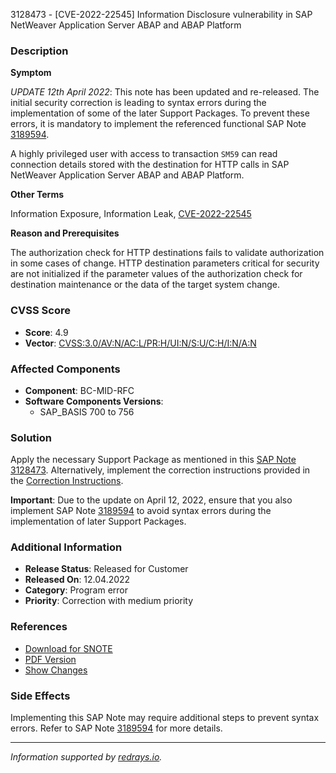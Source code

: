 3128473 - [CVE-2022-22545] Information Disclosure vulnerability in SAP NetWeaver Application Server ABAP and ABAP Platform

### Description

**Symptom**

*UPDATE 12th April 2022*: This note has been updated and re-released. The initial security correction is leading to syntax errors during the implementation of some of the later Support Packages. To prevent these errors, it is mandatory to implement the referenced functional SAP Note [3189594](https://me.sap.com/notes/3189594).

A highly privileged user with access to transaction `SM59` can read connection details stored with the destination for HTTP calls in SAP NetWeaver Application Server ABAP and ABAP Platform.

**Other Terms**

Information Exposure, Information Leak, [CVE-2022-22545](https://cve.mitre.org/cgi-bin/cvename.cgi?name=CVE-2022-22545)

**Reason and Prerequisites**

The authorization check for HTTP destinations fails to validate authorization in some cases of change. HTTP destination parameters critical for security are not initialized if the parameter values of the authorization check for destination maintenance or the data of the target system change.

### CVSS Score

- **Score**: 4.9
- **Vector**: [CVSS:3.0/AV:N/AC:L/PR:H/UI:N/S:U/C:H/I:N/A:N](https://nvd.nist.gov/vuln-metrics/cvss)

### Affected Components

- **Component**: BC-MID-RFC
- **Software Components Versions**:
  - SAP_BASIS 700 to 756

### Solution

Apply the necessary Support Package as mentioned in this [SAP Note 3128473](https://me.sap.com/notes/3128473). Alternatively, implement the correction instructions provided in the [Correction Instructions](https://me.sap.com/corrins/0003128473/41).

**Important**: Due to the update on April 12, 2022, ensure that you also implement SAP Note [3189594](https://me.sap.com/notes/3189594) to avoid syntax errors during the implementation of later Support Packages.

### Additional Information

- **Release Status**: Released for Customer
- **Released On**: 12.04.2022
- **Category**: Program error
- **Priority**: Correction with medium priority

### References

- [Download for SNOTE](https://notesdownloads.sap.com/note/0040000000153222022)
- [PDF Version](https://userapps.support.sap.com/sap/support/sfm/notes/print/0003128473?language=en-US&token=EB378A6E0B41337973A878EDBDD04C1C)
- [Show Changes](https://me.sap.com/notesLatestChanges/0003128473/E/diff)

### Side Effects

Implementing this SAP Note may require additional steps to prevent syntax errors. Refer to SAP Note [3189594](https://me.sap.com/notes/3189594) for more details.

---

*Information supported by [redrays.io](https://redrays.io).*